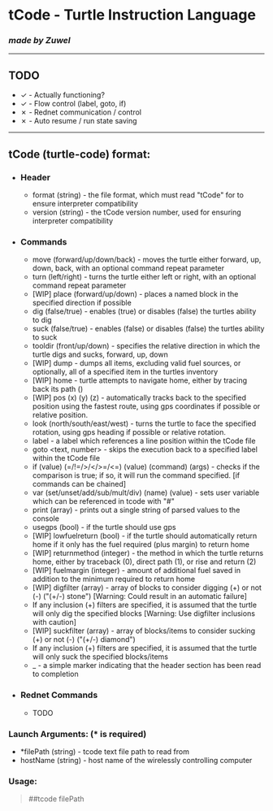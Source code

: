 # **tCode - Turtle Instruction Language**
### *made by Zuwel*

---

## TODO
- &check; - Actually functioning?
- &check; - Flow control (label, goto, if)
- &cross; - Rednet communication / control
- &cross; - Auto resume / run state saving

---

## tCode (turtle-code) format:
- ### Header
    - format (string) - the file format, which must read "tCode" for to ensure interpreter compatibility
    - version (string) - the tCode version number, used for ensuring interpreter compatibility

- ### Commands
    - move (forward/up/down/back) <number> - moves the turtle either forward, up, down, back, with an optional command repeat parameter
    - turn (left/right) <number> - turns the turtle either left or right, with an optional command repeat parameter
    - [WIP] place (forward/up/down) <text> - places a named block in the specified direction if possible
    - dig (false/true) - enables (true) or disables (false) the turtles ability to dig
    - suck (false/true) - enables (false) or disables (false) the turtles ability to suck
    - tooldir (front/up/down) - specifies the relative direction in which the turtle digs and sucks, forward, up, down
    - [WIP] dump <text> - dumps all items, excluding valid fuel sources, or optionally, all of a specified item in the turtles inventory
    - [WIP] home - turtle attempts to navigate home, either by tracing back its path ()
    - [WIP] pos (x) (y) (z) - automatically tracks back to the specified position using the fastest route, using gps coordinates if possible or relative position.
    - look (north/south/east/west) - turns the turtle to face the specified rotation, using gps heading if possible or relative rotation.
    - label <text> - a label which references a line position within the tCode file
    - goto <text, number> - skips the execution back to a specified label within the tCode file
    - if (value) (=/!=/>/</>=/<=) (value) (command) (args) - checks if the comparison is true; if so, it will run the command specified. [if commands can be chained]
    - var (set/unset/add/sub/mult/div) (name) (value) - sets user variable which can be referenced in tcode with "#<name>"
    - print (array) - prints out a single string of parsed values to the console
    - usegps (bool) - if the turtle should use gps
    - [WIP] lowfuelreturn (bool) - if the turtle should automatically return home if it only has the fuel required (plus margin) to return home
    - [WIP] returnmethod (integer) - the method in which the turtle returns home, either by traceback (0), direct path (1), or rise and return (2)
    - [WIP] fuelmargin (integer) - amount of additional fuel saved in addition to the minimum required to return home
    - [WIP] digfilter (array) - array of blocks to consider digging (+) or not (-) ("(+/-) stone") [Warning: Could result in an automatic failure]
    -   If any inclusion (+) filters are specified, it is assumed that the turtle will only dig the specified blocks [Warning: Use digfilter inclusions with caution]
    - [WIP] suckfilter (array) - array of blocks/items to consider sucking (+) or not (-) ("(+/-) diamond")
    -   If any inclusion (+) filters are specified, it is assumed that the turtle will only suck the specified blocks/items
    - _ - a simple marker indicating that the header section has been read to completion
- ### Rednet Commands
    - TODO

### Launch Arguments: (* is required)
- *filePath (string) - tcode text file path to read from
- hostName (string) - host name of the wirelessly controlling computer

### Usage:
> ##tcode filePath <filePath>
